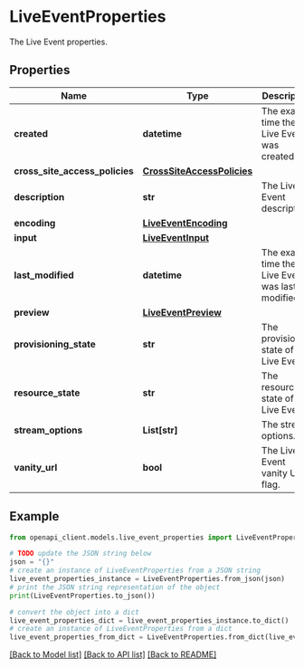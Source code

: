 # LiveEventProperties

The Live Event properties.

## Properties

Name | Type | Description | Notes
------------ | ------------- | ------------- | -------------
**created** | **datetime** | The exact time the Live Event was created. | [optional] [readonly] 
**cross_site_access_policies** | [**CrossSiteAccessPolicies**](CrossSiteAccessPolicies.md) |  | [optional] 
**description** | **str** | The Live Event description. | [optional] 
**encoding** | [**LiveEventEncoding**](LiveEventEncoding.md) |  | [optional] 
**input** | [**LiveEventInput**](LiveEventInput.md) |  | 
**last_modified** | **datetime** | The exact time the Live Event was last modified. | [optional] [readonly] 
**preview** | [**LiveEventPreview**](LiveEventPreview.md) |  | [optional] 
**provisioning_state** | **str** | The provisioning state of the Live Event. | [optional] [readonly] 
**resource_state** | **str** | The resource state of the Live Event. | [optional] [readonly] 
**stream_options** | **List[str]** | The stream options. | [optional] 
**vanity_url** | **bool** | The Live Event vanity URL flag. | [optional] 

## Example

```python
from openapi_client.models.live_event_properties import LiveEventProperties

# TODO update the JSON string below
json = "{}"
# create an instance of LiveEventProperties from a JSON string
live_event_properties_instance = LiveEventProperties.from_json(json)
# print the JSON string representation of the object
print(LiveEventProperties.to_json())

# convert the object into a dict
live_event_properties_dict = live_event_properties_instance.to_dict()
# create an instance of LiveEventProperties from a dict
live_event_properties_from_dict = LiveEventProperties.from_dict(live_event_properties_dict)
```
[[Back to Model list]](../README.md#documentation-for-models) [[Back to API list]](../README.md#documentation-for-api-endpoints) [[Back to README]](../README.md)


